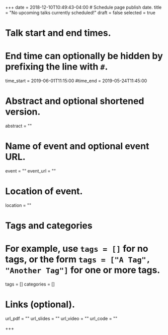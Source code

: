 +++
date = 2018-12-10T10:49:43-04:00 # Schedule page publish date.
title = "No upcoming talks currently scheduled!"
draft = false
selected = true

# Talk start and end times.
#   End time can optionally be hidden by prefixing the line with `#`.
time_start = 2019-06-01T11:15:00
#time_end = 2019-05-24T11:45:00

# Abstract and optional shortened version.
abstract = ""

# Name of event and optional event URL.
event = ""
event_url = ""

# Location of event.
location = ""

# Tags and categories
# For example, use `tags = []` for no tags, or the form `tags = ["A Tag", "Another Tag"]` for one or more tags.
tags = []
categories = []

# Links (optional).
url_pdf = ""
url_slides = ""
url_video = ""
url_code = ""

+++